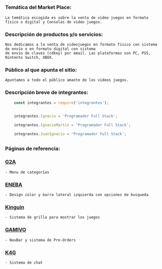 ##

### Temática del Market Place:

    La temática escogida es sobre la venta de video juegos en formato físico o digital y Consolas de video juegos.

### Descripción de productos y/o servicios:

    Nos dedicamos a la venta de videojuegos en formato físico con sistema de envío o en formato digital con sistema
    de envío de claves (cdkey) por email. Las plataformas son PC, PS5, Nintento Switch, XBOX.

### Público al que apunta el sitio:

    Apuntamos a todo el público amante de los videos juegos.

### Descripción breve de integrantes:

```javascript
    const integrantes = require('integrantes');
    

    integrantes.Ignacio = 'Programador Full Stack';

    integrantes.IgnacioMartin = 'Programador Full Stack';

    integrantes.JuanIgnacio = 'Programador Full Stack';
```

##

### Páginas de referencia:

### [G2A](https://www.g2a.com/)

    - Menu de categorías

### [ENEBA](https://www.eneba.com/)

    - Design color y barra lateral izquierda con opciones de busqueda

### [Kinguin](https://www.kinguin.net/)

    - Sistema de grilla para mostrar los juegos

### [GAMIVO](https://www.gamivo.com/)

    - NavBar y sistema de Pre-Orders

### [K4G](https://k4g.com/)

    - Sistema de chat
